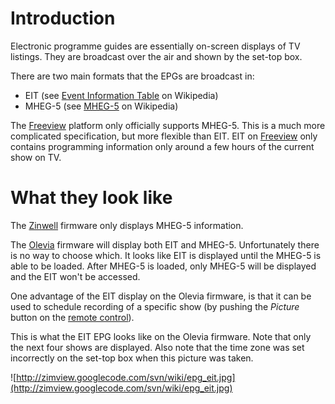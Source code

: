 # Introduction #

Electronic programme guides are essentially on-screen displays of TV listings. They are broadcast over the air and shown by the set-top box.

There are two main formats that the EPGs are broadcast in:
  * EIT (see [Event Information Table](http://en.wikipedia.org/wiki/Event_Information_Table) on Wikipedia)
  * MHEG-5 (see [MHEG-5](http://en.wikipedia.org/wiki/MHEG-5) on Wikipedia)

The [Freeview](Freeview.md) platform only officially supports MHEG-5. This is a much more complicated specification, but more flexible than EIT. EIT on [Freeview](Freeview.md) only contains programming information only around a few hours of the current show on TV.

# What they look like #

The [Zinwell](Zinwell.md) firmware only displays MHEG-5 information.

The [Olevia](Olevia.md) firmware will display both EIT and MHEG-5. Unfortunately there is no way to choose which. It looks like EIT is displayed until the MHEG-5 is able to be loaded. After MHEG-5 is loaded, only MHEG-5 will be displayed and the EIT won't be accessed.

One advantage of the EIT display on the Olevia firmware, is that it can be used to schedule recording of a specific show (by pushing the _Picture_ button on the [remote control](RemoteControl.md)).

This is what the EIT EPG looks like on the Olevia firmware. Note that only the next four shows are displayed. Also note that the time zone was set incorrectly on the set-top box when this picture was taken.

![http://zimview.googlecode.com/svn/wiki/epg_eit.jpg](http://zimview.googlecode.com/svn/wiki/epg_eit.jpg)